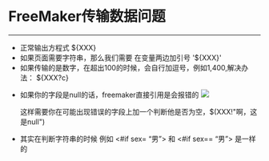 # FreeMaker传输数据问题

-----

* 正常输出方程式 ${XXX}
* 如果页面需要字符串，那么我们需要 在变量两边加引号 '${XXX}'
* 如果传输的是数字，在超出100的时候，会自行加逗号，例如1,400,解决办法： ${XXX?c}

<!-- more -->

* 如果你的字段是null的话，freemaker直接引用是会报错的
  ![](https://s2.ax1x.com/2019/04/13/AL5JCF.png)

  这样需要你在可能出现错误的字段上加一个判断他是否为空，$(XXX!"啊，这是null")



* 其实在判断字符串的时候 例如 <#if sex= “男”> 和 <#if sex== “男”> 是一样的
